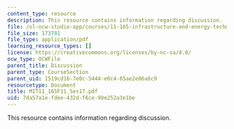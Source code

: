 ```yaml
---
content_type: resource
description: This resource contains information regarding discussion.
file: /ol-ocw-studio-app/courses/11-165-infrastructure-and-energy-technology-challenges-fall-2011/7da57a1efdee432df6ce98e252a3e1be_MIT11_165F11_Ses17.pdf
file_size: 173781
file_type: application/pdf
learning_resource_types: []
license: https://creativecommons.org/licenses/by-nc-sa/4.0/
ocw_type: OCWFile
parent_title: Discussion
parent_type: CourseSection
parent_uid: 1519cd16-7e0c-5444-e0c4-85ae2e06a6c9
resourcetype: Document
title: MIT11_165F11_Ses17.pdf
uid: 7da57a1e-fdee-432d-f6ce-98e252a3e1be
---
```

This resource contains information regarding discussion.